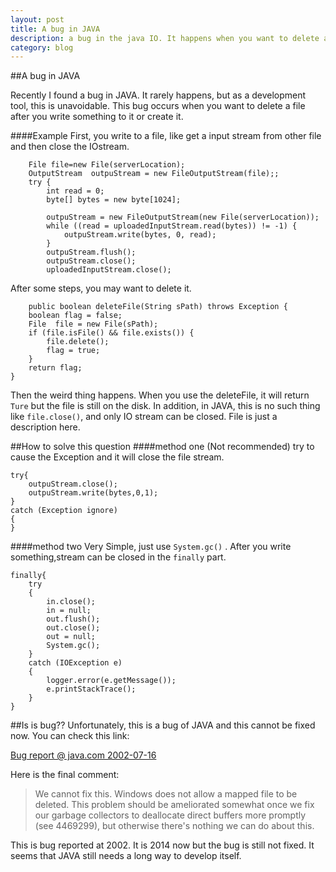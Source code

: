 ```yaml
---
layout: post
title: A bug in JAVA
description: a bug in the java IO. It happens when you want to delete a file immediately after you write something to it.
category: blog
---
```


##A bug in JAVA

Recently I found a bug in JAVA. It rarely happens, but as a development tool, this is unavoidable.
This bug occurs when you want to delete a file after you write something to it or create it.


####Example
First, you write to a file, like get a input stream from other file and then close the IOstream.

		File file=new File(serverLocation);
		OutputStream  outpuStream = new FileOutputStream(file);;
		try {
			int read = 0;
			byte[] bytes = new byte[1024];

			outpuStream = new FileOutputStream(new File(serverLocation));
			while ((read = uploadedInputStream.read(bytes)) != -1) {
				outpuStream.write(bytes, 0, read);
			}
			outpuStream.flush();
			outpuStream.close();
			uploadedInputStream.close();
			
After some steps, you may want to delete it.

		public boolean deleteFile(String sPath) throws Exception {
		boolean flag = false;
		File  file = new File(sPath);
        if (file.isFile() && file.exists()) {
            file.delete();
            flag = true;
        }
        return flag;
    }
	
Then the weird thing happens. When you use the deleteFile, it will return `Ture` but the file is still on the disk.
In addition, in JAVA, this is no such thing like `file.close()`, and only IO stream can be closed. File is just a description here.


##How to solve this question
####method one (Not recommended)
try to cause the Exception and it will close the file stream.

	try{
		outpuStream.close();
		outpuStream.write(bytes,0,1);
	}
	catch (Exception ignore)
	{
	}
	
####method two
Very Simple, just use `System.gc()` .
After you write something,stream can be closed in the `finally` part.


	finally{
		try
		{
			in.close();
			in = null;
			out.flush();
			out.close();
			out = null;
			System.gc();
		}
		catch (IOException e)
		{
			logger.error(e.getMessage());
			e.printStackTrace();
		}
	}
	
##Is is bug??
Unfortunately, this is a bug of JAVA and this cannot be fixed now. You can check this link:

[Bug report @ java.com 2002-07-16][Javabug]


Here is the final comment:

>We cannot fix this.  Windows does not allow a mapped file to be deleted.  This
problem should be ameliorated somewhat once we fix our garbage collectors to
deallocate direct buffers more promptly (see 4469299), but otherwise there's
nothing we can do about this.

This is bug reported at 2002. It is 2014 now but the bug is still not fixed. It seems that JAVA still needs a long way to develop itself.

[Javabug]: http://bugs.java.com/bugdatabase/view_bug.do?bug_id=4715154
			